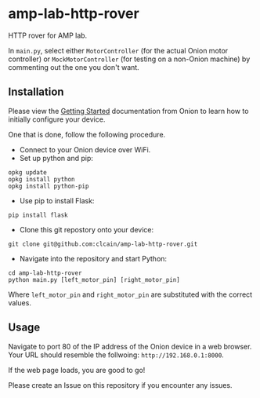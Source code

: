 # amp-lab-http-rover
HTTP rover for AMP lab.

In `main.py`, select either `MotorController` (for the actual Onion motor controller) or `MockMotorController` (for testing on a non-Onion machine) by commenting out the one you don't want.

## Installation

Please view the [Getting Started](https://docs.onion.io/omega2-docs/first-time-setup.html) documentation from Onion to learn how to initially configure your device.

One that is done, follow the following procedure.

- Connect to your Onion device over WiFi.
- Set up python and pip:
```
opkg update
opkg install python
opkg install python-pip
```
- Use pip to install Flask:
```
pip install flask
```
- Clone this git repostory onto your device:
```
git clone git@github.com:clcain/amp-lab-http-rover.git
```
- Navigate into the repository and start Python:
```
cd amp-lab-http-rover
python main.py [left_motor_pin] [right_motor_pin]
```
Where `left_motor_pin` and `right_motor_pin` are substituted with the correct values.

## Usage

Navigate to port 80 of the IP address of the Onion device in a web browser. Your URL should resemble the follwoing: `http://192.168.0.1:8000`.

If the web page loads, you are good to go!

Please create an Issue on this repository if you encounter any issues.
